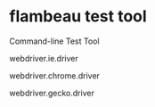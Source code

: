 # flambeau test tool
Command-line Test Tool


webdriver.ie.driver

webdriver.chrome.driver

webdriver.gecko.driver

